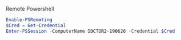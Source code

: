 Remote Powershell

```` powershell
Enable-PSRemoting
$Cred = Get-Credential
Enter-PSSession -ComputerName DDCTOR2-190626 -Credential $Cred
````

